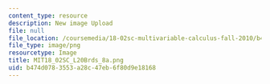 ```yaml
---
content_type: resource
description: New image Upload
file: null
file_location: /coursemedia/18-02sc-multivariable-calculus-fall-2010/b474d0783553a28c47eb6f80d9e18168_MIT18_02SC_L20Brds_8a.png
file_type: image/png
resourcetype: Image
title: MIT18_02SC_L20Brds_8a.png
uid: b474d078-3553-a28c-47eb-6f80d9e18168
---
```

